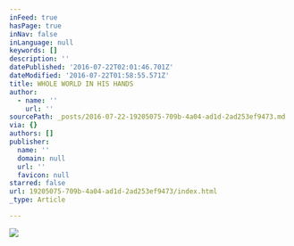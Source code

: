 ```yaml
---
inFeed: true
hasPage: true
inNav: false
inLanguage: null
keywords: []
description: ''
datePublished: '2016-07-22T02:01:46.701Z'
dateModified: '2016-07-22T01:58:55.571Z'
title: WHOLE WORLD IN HIS HANDS
author:
  - name: ''
    url: ''
sourcePath: _posts/2016-07-22-19205075-709b-4a04-ad1d-2ad253ef9473.md
via: {}
authors: []
publisher:
  name: ''
  domain: null
  url: ''
  favicon: null
starred: false
url: 19205075-709b-4a04-ad1d-2ad253ef9473/index.html
_type: Article

---
```

![](https://the-grid-user-content.s3-us-west-2.amazonaws.com/5565a2f7-b14d-4a31-aed1-9506166bd533.jpg)